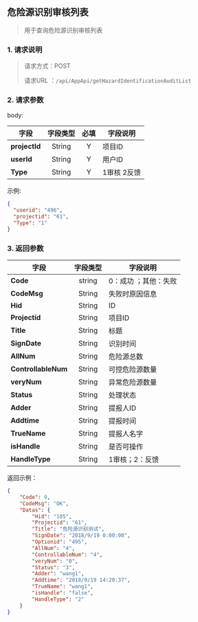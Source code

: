 ## 危险源识别审核列表

> 用于查询危险源识别审核列表

### 1. 请求说明

> 请求方式：POST
>
> 请求URL ：`/api/AppApi/getHazardIdentificationAuditList`

### 2. 请求参数

body:

| 字段          | 字段类型 | 必填 | 字段说明     |
| ------------- | :------: | :--: | ------------ |
| **projectId** |  String  |  Y   | 项目ID       |
| **userId**    |  String  |  Y   | 用户ID       |
| **Type**      |  String  |  Y   | 1审核  2反馈 |

示例:

```json
{
  "userid": "496",
  "projectid": "61",
  "Type": "1"
}
```

### 3. 返回参数

| 字段                | 字段类型 | 字段说明             |
| ------------------- | :------: | -------------------- |
| **Code**            |  string  | 0：成功 ；其他：失败 |
| **CodeMsg**         |  String  | 失败时原因信息       |
| **Hid**             |  String  | ID                   |
| **Projectid**       |  String  | 项目ID               |
| **Title**           |  String  | 标题                 |
| **SignDate**        |  String  | 识别时间             |
| **AllNum**          |  String  | 危险源总数           |
| **ControllableNum** |  String  | 可控危险源数量       |
| **veryNum**         |  String  | 异常危险源数量       |
| **Status**          |  String  | 处理状态             |
| **Adder**           |  String  | 提报人ID             |
| **Addtime**         |  String  | 提报时间             |
| **TrueName**        |  String  | 提报人名字           |
| **isHandle**        |  String  | 是否可操作           |
| **HandleType**      |  String  | 1审核；2：反馈       |

返回示例：

```json
{
    "Code": 0, 
    "CodeMsg": "OK", 
    "Datas": {
        "Hid": "105", 
        "Projectid": "61", 
        "Title": "危险源识别测试", 
        "SignDate": "2018/9/19 0:00:00", 
        "Optionid": "495", 
        "AllNum": "4", 
        "ControllableNum": "4", 
        "veryNum": "0", 
        "Status": "3", 
        "Adder": "wang1", 
        "Addtime": "2018/9/19 14:20:37", 
        "TrueName": "wang1", 
        "isHandle": "false", 
        "HandleType": "2"
    }
}
```
